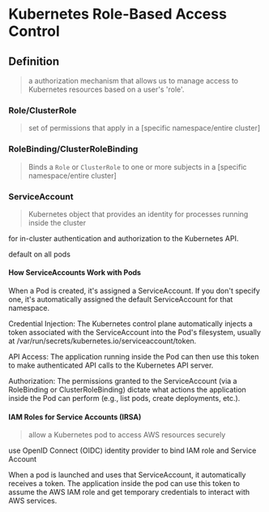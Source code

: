 # Kubernetes Role-Based Access Control

## Definition

> a authorization mechanism that allows us to manage access to Kubernetes resources based on a user's 'role'.

### Role/ClusterRole

> set of permissions that apply in a [specific namespace/entire cluster]

### RoleBinding/ClusterRoleBinding

> Binds a `Role` or `ClusterRole` to one or more subjects in a [specific namespace/entire cluster]

### ServiceAccount

> Kubernetes object that provides an identity for processes running inside the cluster

for in-cluster authentication and authorization to the Kubernetes API.

default on all pods

#### How ServiceAccounts Work with Pods

When a Pod is created, it's assigned a ServiceAccount. If you don't specify one, it's automatically assigned the default ServiceAccount for that namespace.

Credential Injection: The Kubernetes control plane automatically injects a token associated with the ServiceAccount into the Pod's filesystem, usually at /var/run/secrets/kubernetes.io/serviceaccount/token.

API Access: The application running inside the Pod can then use this token to make authenticated API calls to the Kubernetes API server.

Authorization: The permissions granted to the ServiceAccount (via a RoleBinding or ClusterRoleBinding) dictate what actions the application inside the Pod can perform (e.g., list pods, create deployments, etc.).

#### IAM Roles for Service Accounts (IRSA)

> allow a Kubernetes pod to access AWS resources securely

use OpenID Connect (OIDC) identity provider to bind IAM role and Service Account

When a pod is launched and uses that ServiceAccount, it automatically receives a token. The application inside the pod can use this token to assume the AWS IAM role and get temporary credentials to interact with AWS services. 